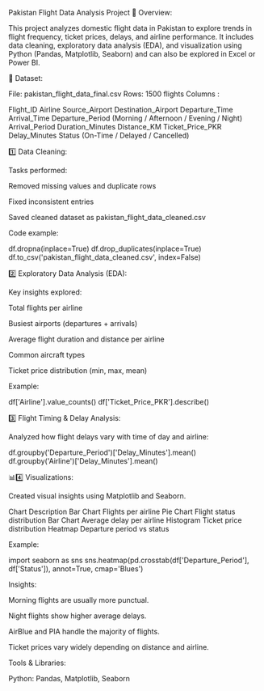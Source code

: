 Pakistan Flight Data Analysis Project
📘 Overview:

This project analyzes domestic flight data in Pakistan to explore trends in flight frequency, ticket prices, delays, and airline performance.
It includes data cleaning, exploratory data analysis (EDA), and visualization using Python (Pandas, Matplotlib, Seaborn) and can also be explored in Excel or Power BI.

📂 Dataset:

File: pakistan_flight_data_final.csv
Rows: 1500 flights
Columns :

Flight_ID
Airline
Source_Airport
Destination_Airport
Departure_Time
Arrival_Time
Departure_Period (Morning / Afternoon / Evening / Night)
Arrival_Period
Duration_Minutes
Distance_KM
Ticket_Price_PKR
Delay_Minutes
Status (On-Time / Delayed / Cancelled)

1️⃣ Data Cleaning:

Tasks performed:

Removed missing values and duplicate rows

Fixed inconsistent entries

Saved cleaned dataset as pakistan_flight_data_cleaned.csv

Code example:

df.dropna(inplace=True)
df.drop_duplicates(inplace=True)
df.to_csv('pakistan_flight_data_cleaned.csv', index=False)

 2️⃣ Exploratory Data Analysis (EDA):

Key insights explored:

Total flights per airline

Busiest airports (departures + arrivals)

Average flight duration and distance per airline

Common aircraft types

Ticket price distribution (min, max, mean)

Example:

df['Airline'].value_counts()
df['Ticket_Price_PKR'].describe()

 3️⃣ Flight Timing & Delay Analysis:

Analyzed how flight delays vary with time of day and airline:

df.groupby('Departure_Period')['Delay_Minutes'].mean()
df.groupby('Airline')['Delay_Minutes'].mean()

📊4️⃣ Visualizations:

Created visual insights using Matplotlib and Seaborn.

Chart	Description
Bar Chart	Flights per airline
Pie Chart	Flight status distribution
Bar Chart	Average delay per airline
Histogram	Ticket price distribution
Heatmap	Departure period vs status

Example:

import seaborn as sns
sns.heatmap(pd.crosstab(df['Departure_Period'], df['Status']), annot=True, cmap='Blues')

Insights:

Morning flights are usually more punctual.

Night flights show higher average delays.

AirBlue and PIA handle the majority of flights.

Ticket prices vary widely depending on distance and airline.

Tools & Libraries:

Python: Pandas, Matplotlib, Seaborn
